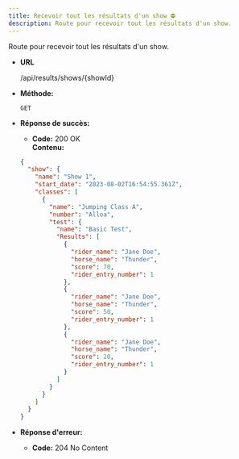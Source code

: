 ```yaml
---
title: Recevoir tout les résultats d'un show ⛔
description: Route pour recevoir tout les résultats d'un show.
---
```


Route pour recevoir tout les résultats d'un show.

- **URL**

  /api/results/shows/{showId}

- **Méthode:**

  `GET`

- **Réponse de succès:**

  - **Code:** 200 OK <br>
  **Contenu:**
  ```json
  {
    "show": {
      "name": "Show 1",
      "start_date": "2023-08-02T16:54:55.361Z",
      "classes": [
        {
          "name": "Jumping Class A",
          "number": "Alloa",
          "test": {
            "name": "Basic Test",
            "Results": [
              {
                "rider_name": "Jane Doe",
                "horse_name": "Thunder",
                "score": 70,
                "rider_entry_number": 1
              },
              {
                "rider_name": "Jane Doe",
                "horse_name": "Thunder",
                "score": 50,
                "rider_entry_number": 1
              },
              {
                "rider_name": "Jane Doe",
                "horse_name": "Thunder",
                "score": 20,
                "rider_entry_number": 1
              }
            ]
          }
        }
      ]
    }
  }
  ```

- **Réponse d'erreur:**

  - **Code:** 204 No Content